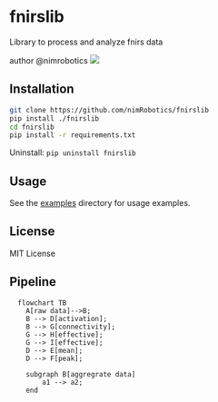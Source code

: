 # fnirslib

Library to process and analyze fnirs data

author @nimrobotics [![](https://img.shields.io/twitter/follow/nimrobotics.svg?style=social)](https://twitter.com/intent/follow?screen_name=nimrobotics)


## Installation


```bash
git clone https://github.com/nimRobotics/fnirslib
pip install ./fnirslib
cd fnirslib
pip install -r requirements.txt
```

Uninstall: `pip uninstall fnirslib`

## Usage

See the [examples](examples) directory for usage examples.

## License

MIT License

## Pipeline

```mermaid
  flowchart TB
    A[raw data]-->B;
    B --> D[activation];
    B --> G[connectivity];
    G --> H[effective];
    G --> I[effective];
    D --> E[mean];
    D --> F[peak];

    subgraph B[aggregrate data]
        a1 --> a2;
    end
```
